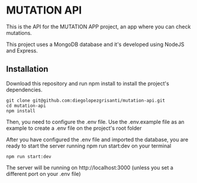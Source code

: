 # MUTATION API

This is the API for the MUTATION APP project, an app where you can check mutations.

This project uses a MongoDB database and it's developed using NodeJS and Express.

## Installation

Download this repository and run npm install to install the project's dependencies.

```
git clone git@github.com:diegolopezgrisanti/mutation-api.git
cd mutation-api
npm install

```

Then, you need to configure the .env file. Use the .env.example file as an example to create a .env file on the project's root folder

After you have configured the .env file and imported the database, you are ready to start the server running npm run start:dev on your terminal

```
npm run start:dev
```

The server will be running on http://localhost:3000 (unless you set a different port on your .env file)
